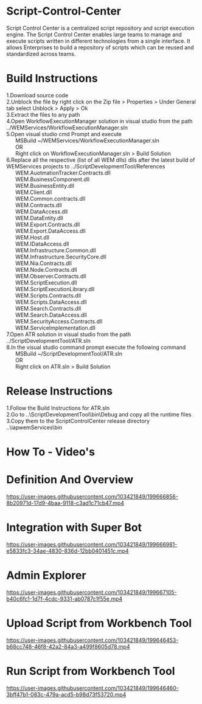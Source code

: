 # Script-Control-Center
Script Control Center is a centralized script repository and script execution engine. The Script Control Center enables large teams to manage and execute scripts written in different technologies from a single interface. It allows Enterprises to build a repository of scripts which can be reused and standardized across teams.


# Build Instructions
1.Download source code <br />
2.Unblock the file by right click on the Zip file > Properties > Under General tab select Unblock > Apply > Ok  <br />
3.Extract the files to any path <br />
4.Open WorkflowExecutionManager solution in visual studio from the path ../WEMServices/WorkflowExecutionManager.sln <br />
5.Open visual studio cmd Prompt and execute<br />
&nbsp;&nbsp;&nbsp;&nbsp;&nbsp;&nbsp;MSBuild ~/WEMServices/WorkflowExecutionManager.sln <br />
&nbsp;&nbsp;&nbsp;&nbsp;&nbsp;&nbsp;OR <br />
&nbsp;&nbsp;&nbsp;&nbsp;&nbsp;&nbsp;Right click on WorkflowExecutionManager.sln > Build Solution <br />
6.Replace all the respective (list of all WEM dlls) dlls after the latest build of WEMServices projects to ../ScriptDevelopmentTool/References <br />
&nbsp;&nbsp;&nbsp;&nbsp;&nbsp;&nbsp;WEM.AuotmationTracker.Contracts.dll <br />
&nbsp;&nbsp;&nbsp;&nbsp;&nbsp;&nbsp;WEM.BusinessComponent.dll <br />
&nbsp;&nbsp;&nbsp;&nbsp;&nbsp;&nbsp;WEM.BusinessEntity.dll <br />
&nbsp;&nbsp;&nbsp;&nbsp;&nbsp;&nbsp;WEM.Client.dll <br />
&nbsp;&nbsp;&nbsp;&nbsp;&nbsp;&nbsp;WEM.Common.contracts.dll <br />
&nbsp;&nbsp;&nbsp;&nbsp;&nbsp;&nbsp;WEM.Contracts.dll <br />
&nbsp;&nbsp;&nbsp;&nbsp;&nbsp;&nbsp;WEM.DataAccess.dll <br />
&nbsp;&nbsp;&nbsp;&nbsp;&nbsp;&nbsp;WEM.DataEntity.dll <br />
&nbsp;&nbsp;&nbsp;&nbsp;&nbsp;&nbsp;WEM.Export.Contracts.dll <br />
&nbsp;&nbsp;&nbsp;&nbsp;&nbsp;&nbsp;WEM.Export.DataAccess.dll <br />
&nbsp;&nbsp;&nbsp;&nbsp;&nbsp;&nbsp;WEM.Host.dll <br />
&nbsp;&nbsp;&nbsp;&nbsp;&nbsp;&nbsp;WEM.IDataAccess.dll <br />
&nbsp;&nbsp;&nbsp;&nbsp;&nbsp;&nbsp;WEM.Infrastructure.Common.dll <br />
&nbsp;&nbsp;&nbsp;&nbsp;&nbsp;&nbsp;WEM.Infrastructure.SecurityCore.dll <br />
&nbsp;&nbsp;&nbsp;&nbsp;&nbsp;&nbsp;WEM.Nia.Contracts.dll <br />
&nbsp;&nbsp;&nbsp;&nbsp;&nbsp;&nbsp;WEM.Node.Contracts.dll <br />
&nbsp;&nbsp;&nbsp;&nbsp;&nbsp;&nbsp;WEM.Observer.Contracts.dll <br />
&nbsp;&nbsp;&nbsp;&nbsp;&nbsp;&nbsp;WEM.ScriptExecution.dll <br />
&nbsp;&nbsp;&nbsp;&nbsp;&nbsp;&nbsp;WEM.ScriptExecutionLibrary.dll <br />
&nbsp;&nbsp;&nbsp;&nbsp;&nbsp;&nbsp;WEM.Scripts.Contracts.dll <br />
&nbsp;&nbsp;&nbsp;&nbsp;&nbsp;&nbsp;WEM.Scripts.DataAccess.dll <br />
&nbsp;&nbsp;&nbsp;&nbsp;&nbsp;&nbsp;WEM.Search.Contracts.dll <br />
&nbsp;&nbsp;&nbsp;&nbsp;&nbsp;&nbsp;WEM.Search.DataAccess.dll <br />
&nbsp;&nbsp;&nbsp;&nbsp;&nbsp;&nbsp;WEM.SecurityAccess.Contracts.dll <br />
&nbsp;&nbsp;&nbsp;&nbsp;&nbsp;&nbsp;WEM.ServiceImplementation.dll <br />
7.Open ATR solution in visual studio from the path ../ScriptDevelopmentTool/ATR.sln <br />
8.In the visual studio command prompt execute the following command <br />
&nbsp;&nbsp;&nbsp;&nbsp;&nbsp;&nbsp;MSBuild ~/ScriptDevelopmentTool/ATR.sln <br />
&nbsp;&nbsp;&nbsp;&nbsp;&nbsp;&nbsp;OR <br />
&nbsp;&nbsp;&nbsp;&nbsp;&nbsp;&nbsp;Right click on ATR.sln > Build Solution <br />

# Release Instructions
1.Follow the Build Instructions for ATR.sln <br/>
2.Go to ..\ScriptDevelopmentTool\bin\Debug and copy all the runtime files <br/>
3.Copy them to the ScriptControlCenter release directory ..\iapwemServices\bin

# How To - Video's
# Definition And Overview
https://user-images.githubusercontent.com/103421849/199666856-8b20971d-17d9-4baa-9118-c3ad1c71cb47.mp4
# Integration with Super Bot
https://user-images.githubusercontent.com/103421849/199666981-e5833fc3-34ae-4830-836d-12bb0401451c.mp4
# Admin Explorer
https://user-images.githubusercontent.com/103421849/199667105-b40c6fc1-1d7f-4cdc-9331-ab0787c1f55e.mp4
# Upload Script from Workbench Tool
https://user-images.githubusercontent.com/103421849/199646453-b68cc748-46f8-42a2-84a3-a499f8605d78.mp4
# Run Script from Workbench Tool
https://user-images.githubusercontent.com/103421849/199646460-3bff47b1-083c-479a-acd5-b98d73f53720.mp4

